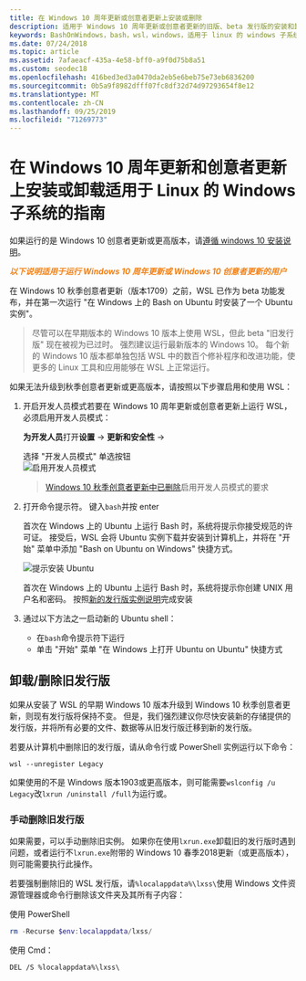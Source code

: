 ```yaml
---
title: 在 Windows 10 周年更新或创意者更新上安装或删除
description: 适用于 Windows 10 周年更新或创意者更新的旧版、beta 发行版的安装和卸载说明
keywords: BashOnWindows，bash，wsl，windows，适用于 linux 的 windows 子系统，windowssubsystem，ubuntu，debian，suse，windows 10，旧版，beta，安装，删除，卸载，卸载，删除，已弃用
ms.date: 07/24/2018
ms.topic: article
ms.assetid: 7afaeacf-435a-4e58-bff0-a9f0d75b8a51
ms.custom: seodec18
ms.openlocfilehash: 416bed3ed3a0470da2eb5e6beb75e73eb6836200
ms.sourcegitcommit: 0b5a9f8982dfff07fc8df32d74d97293654f8e12
ms.translationtype: MT
ms.contentlocale: zh-CN
ms.lasthandoff: 09/25/2019
ms.locfileid: "71269773"
---
```

# <a name="guide-to-install-or-uninstall-windows-subsystem-for-linux-on-windows-10-anniversary-update-and-creators-update"></a>在 Windows 10 周年更新和创意者更新上安装或卸载适用于 Linux 的 Windows 子系统的指南 

如果运行的是 Windows 10 创意者更新或更高版本，请[遵循 windows 10 安装说明](install-win10.md)。

<strong><em><span style="color: #f28014">以下说明适用于运行 Windows 10 周年更新或 Windows 10 创意者更新的用户</span></em></strong>

在 Windows 10 秋季创意者更新（版本1709）之前，WSL 已作为 beta 功能发布，并在第一次运行 "在 Windows 上的 Bash on Ubuntu 时安装了一个 Ubuntu 实例"。

> 尽管可以在早期版本的 Windows 10 版本上使用 WSL，但此 beta "旧发行版" 现在被视为已过时。 强烈建议运行最新版本的 Windows 10。 每个新的 Windows 10 版本都单独包括 WSL 中的数百个修补程序和改进功能，使更多的 Linux 工具和应用能够在 WSL 上正常运行。

如果无法升级到秋季创意者更新或更高版本，请按照以下步骤启用和使用 WSL：

1. 开启开发人员模式若要在 Windows 10 周年更新或创意者更新上运行 WSL，必须启用开发人员模式：

    **为开发人员**打开**设置** -> **更新和安全性** -> 

    选择 "开发人员模式" 单选按钮  
    ![启用开发人员模式](media/updateAndSecurity.png)

    > [Windows 10 秋季创意者更新中已删除](https://blogs.msdn.microsoft.com/commandline/2017/06/08/developer-mode-no-longer-required-for-windows-subsystem-for-linux/)启用开发人员模式的要求

1. 打开命令提示符。  键入`bash`并按 enter

    首次在 Windows 上的 Ubuntu 上运行 Bash 时，系统将提示你接受规范的许可证。 接受后，WSL 会将 Ubuntu 实例下载并安装到计算机上，并将在 "开始" 菜单中添加 "Bash on Ubuntu on Windows" 快捷方式。

    ![提示安装 Ubuntu](media/bashShellInstall.png)

    首次在 Windows 上的 Ubuntu 上运行 Bash 时，系统将提示你创建 UNIX 用户名和密码。 按照[新的发行版实例说明](initialize-distro.md)完成安装

1. 通过以下方法之一启动新的 Ubuntu shell：
    * 在`bash`命令提示符下运行
    * 单击 "开始" 菜单 "在 Windows 上打开 Ubuntu on Ubuntu" 快捷方式

    
## <a name="uninstallingremoving-the-legacy-distro"></a>卸载/删除旧发行版
如果从安装了 WSL 的早期 Windows 10 版本升级到 Windows 10 秋季创意者更新，则现有发行版将保持不变。 但是，我们强烈建议你尽快安装新的存储提供的发行版，并将所有必要的文件、数据等从旧发行版迁移到新的发行版。

若要从计算机中删除旧的发行版，请从命令行或 PowerShell 实例运行以下命令：

```console
wsl --unregister Legacy
```

如果使用的不是 Windows 版本1903或更高版本，则可能需要`wslconfig /u Legacy`改`lxrun /uninstall /full`为运行或。 

### <a name="manually-deleting-the-legacy-distro"></a>手动删除旧发行版
如果需要，可以手动删除旧实例。 如果你在使用`lxrun.exe`卸载旧的发行版时遇到问题，或者运行不`lxrun.exe`附带的 Windows 10 春季2018更新（或更高版本），则可能需要执行此操作。

若要强制删除旧的 WSL 发行版，请`%localappdata%\lxss\`使用 Windows 文件资源管理器或命令行删除该文件夹及其所有子内容：

使用 PowerShell
```powershell
rm -Recurse $env:localappdata/lxss/
```

使用 Cmd：
```console
DEL /S %localappdata%\lxss\
```
